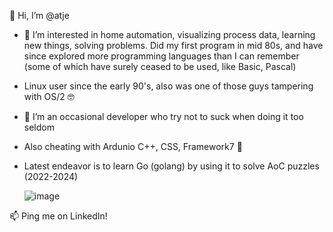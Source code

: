 👋 Hi, I’m @atje
- 👀 I’m interested in home automation, visualizing process data, learning new things, solving problems. Did my first program in mid 80s, and have since explored more programming languages than I can remember (some of which have surely ceased to be used, like Basic, Pascal)
- Linux user since the early 90's, also was one of those guys tampering with OS/2 🤓

- 🌱 I’m an occasional developer who try not to suck when doing it too seldom
- Also cheating with Ardunio C++, CSS, Framework7 💞️ 
- Latest endeavor is to learn Go (golang) by using it to solve AoC puzzles (2022-2024)

  ![image](https://github.com/user-attachments/assets/62646e6f-5e2e-4dd6-ad5a-76a7fe3f8712)

📫 Ping me on LinkedIn! 

<!---
atje/atje is a ✨ special ✨ repository because its `README.md` (this file) appears on your GitHub profile.
You can click the Preview link to take a look at your changes.
--->
